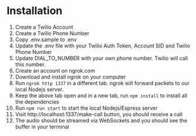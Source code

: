 
# Installation

1. Create a Twilio Account 
1. Create a Twilio Phone Number
1. Copy .env.sample to .env
1. Update the .env file with your Twilio Auth Token, Account SID and Twilio Phone Number
1. Update DIAL_TO_NUMBER with your own phone number. Twilio will call this number.
1. Create an account on ngrok.com
1. Download and install ngrok on your computer
1. Run `ngrok http 1337` in a different tab. ngrok will forward packets to our local Nodejs server.
1. Keep the above tab open and in a new tab, run `npm install` to install all the dependencies
1. Run `npm run start` to start the local Nodejs/Express server
1. Visit http://localhost:1337/make-call button, you should receive a call
1. The audio should be streamed via WebSockets and you should see the buffer in your terminal